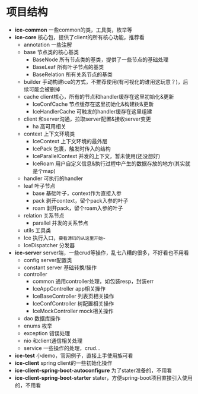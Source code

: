 # 项目结构

- **ice-common**  一些common的类，工具类，枚举等
- **ice-core** 核心包，提供了client的所有核心功能，推荐看
  - annotation 一些注解
  - base 节点类的核心基类
    - BaseNode 所有节点类的基类，提供了一些节点的基础处理
    - BaseLeaf 所有叶子节点的基类
    - BaseRelation 所有关系节点的基类
  - builder 手动构建ice的方式，不推荐使用(有可视化的谁用这玩意？)，后续可能会被删掉
  - cache client核心，所有的节点和handler缓存在这里初始化&更新
    - IceConfCache 节点缓存在这里初始化&构建树&更新
    - IceHandlerCache 可触发的handler缓存在这里组建
  - client 和server沟通，拉取server配置&接收server变更
    - ha 高可用相关
  - context 上下文环境类
    - IceContext 上下文环境的最外层
    - IcePack 包裹，触发时传入的结构
    - IceParallelContext 并发的上下文，暂未使用(还没想好)
    - IceRoam 用户自定义信息&执行过程中产生的数据存放的地方(其实就是个map)
  - handler 可执行的handler
  - leaf 叶子节点
    - base 基础叶子，context作为直接入参
    - pack 剥开context，留个pack入参的叶子
    - roam 剥开pack，留个roam入参的叶子
  - relation 关系节点
    - parallel 并发的关系节点
  - utils 工具类
  - Ice 执行入口，`要看源码的从这里开始~`
  - IceDispatcher 分发器
- **ice-server** server端，一些crud等操作，乱七八糟的很多，不好看也不用看
  - config server配置类
  - constant server 基础转换/操作
  - controller 
    - common 通用controller处理，如包装resp，封装err
    - IceAppController app相关操作
    - IceBaseController 列表页相关操作
    - IceConfController 树配置相关操作
    - IceMockController mock相关操作
  - dao 数据库操作
  - enums 枚举
  - exception 错误处理
  - nio 和client通信相关处理
  - service 一些操作的处理，crud...
- **ice-test** 小demo，官网例子，直接上手使用族可看
- **ice-client** spring client的一些初始化操作
- **ice-client-spring-boot-autoconfigure** 为了stater准备的，不用看
- **ice-client-spring-boot-starter** stater，方便spring-boot项目直接引入使用的，不用看